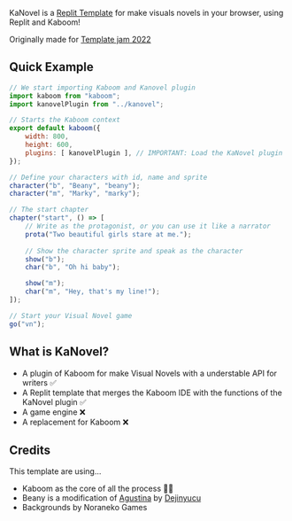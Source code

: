 KaNovel is a [Replit Template](https://replit.com) for make visuals novels in your browser, using Replit and Kaboom!

Originally made for [Template jam 2022](https://blog.replit.com/template-jam)

## Quick Example
```js 
// We start importing Kaboom and Kanovel plugin
import kaboom from "kaboom";
import kanovelPlugin from "../kanovel";

// Starts the Kaboom context
export default kaboom({
	width: 800,
	height: 600,
	plugins: [ kanovelPlugin ], // IMPORTANT: Load the KaNovel plugin
});

// Define your characters with id, name and sprite
character("b", "Beany", "beany");
character("m", "Marky", "marky");

// The start chapter 
chapter("start", () => [
	// Write as the protagonist, or you can use it like a narrator
	prota("Two beautiful girls stare at me.");
	
	// Show the character sprite and speak as the character
	show("b");
	char("b", "Oh hi baby");

	show("m");
	char("m", "Hey, that's my line!");
]);

// Start your Visual Novel game
go("vn");
```

## What is KaNovel?
* A plugin of Kaboom for make Visual Novels with a understable API for writers ✅
* A Replit template that merges the Kaboom IDE with the functions of the KaNovel plugin ✅
* A game engine ❌
* A replacement for Kaboom ❌

## Credits
This template are using...

* Kaboom as the core of all the process 🕵🏻
* Beany is a modification of [Agustina](https://dejinyucu.itch.io/agustina-visual-novel-sprite) by [Dejinyucu](dejinyucu.itch.io)
* Backgrounds by Noraneko Games